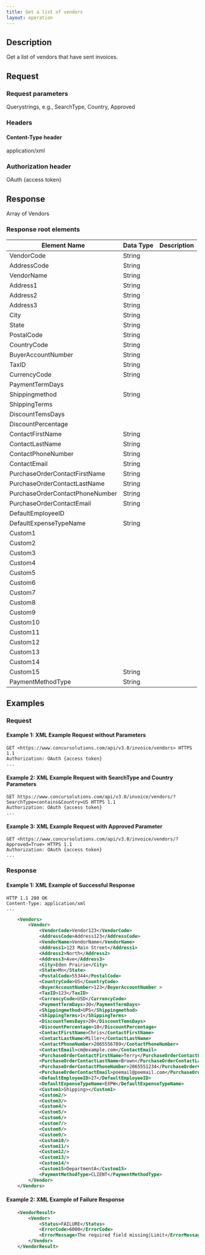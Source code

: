 ```yaml
---
title: Get a list of vendors
layout: operation
---
```


## Description
Get a list of vendors that have sent invoices.

## Request

### Request parameters
Querystrings, e.g., SearchType, Country, Approved

### Headers
#### Content-Type header
application/xml

### Authorization header
OAuth {access token}

## Response
Array of Vendors

### Response root elements

| Element Name | Data Type | Description |
|--------------|-----------|-------------|
| VendorCode | String |  |
| AddressCode | String |  |
| VendorName | String |  |
| Address1 | String |  |
| Address2 | String |  |
| Address3 | String |  |
| City | String |  |
| State | String |  |
| PostalCode | String |  |
| CountryCode | String |  |
| BuyerAccountNumber | String |  |
| TaxID | String |  |
| CurrencyCode | String |  |
| PaymentTermDays |  |  |
| Shippingmethod | String |  |
| ShippingTerms |  |  |
| DiscountTemsDays |  |  |
| DiscountPercentage |  |  |
| ContactFirstName | String |  |
| ContactLastName | String |  |
| ContactPhoneNumber | String |  |
| ContactEmail | String |  |
| PurchaseOrderContactFirstName | String |  |
| PurchaseOrderContactLastName | String |  |
| PurchaseOrderContactPhoneNumber | String |  |
| PurchaseOrderContactEmail | String |  |
| DefaultEmployeeID |  |  |
| DefaultExpenseTypeName | String |  |
| Custom1 |  |  |
| Custom2 |  |  |
| Custom3 |  |  |
| Custom4 |  |  |
| Custom5 |  |  |
| Custom6 |  |  |
| Custom7 |  |  |
| Custom8 |  |  |
| Custom9 |  |  |
| Custom10 |  |  |
| Custom11 |  |  |
| Custom12 |  |  |
| Custom13 |  |  |
| Custom14 |  |  |
| Custom15 | String |  |
| PaymentMethodType | String |  |

## Examples

### Request

#### Example 1: XML Example Request without Parameters

    GET <https://www.concursolutions.com/api/v3.0/invoice/vendors> HTTPS 1.1
    Authorization: OAuth {access token}
    ...

#### Example 2: XML Example Request with SearchType and Country Parameters

    GET https://www.concursolutions.com/api/v3.0/invoice/vendors/?SearchType=contains&Country=US HTTPS 1.1
    Authorization: OAuth {access token}
    ...

#### Example 3: XML Example Request with Approved Parameter

    GET <https://www.concursolutions.com/api/v3.0/invoice/vendors/?Approved=True> HTTPS 1.1
    Authorization: OAuth {access token}
    ...

### Response

#### Example 1: XML Example of Successful Response

    HTTP 1.1 200 OK
    Content-Type: application/xml
    ...

```XML
    <Vendors>
        <Vendor>
            <VendorCode>Vendor123</VendorCode>
            <AddressCode>Address123</AddressCode>
            <VendorName>VendorName</VendorName>
            <Address1>123 Main Street</Address1>
            <Address2>North</Address2>
            <Address3>Ave</Address3>
            <City>Eden Prairie</City>
            <State>Mn</State>
            <PostalCode>55344</PostalCode>
            <CountryCode>US</CountryCode>
            <BuyerAccountNumber>123</BuyerAccountNumber >
            <TaxID>123</TaxID>
            <CurrencyCode>USD</CurrencyCode>
            <PaymentTermDays>30</PaymentTermDays>
            <Shippingmethod>UPS</Shippingmethod>
            <ShippingTerms>1</ShippingTerms>
            <DiscountTemsDays>20</DiscountTemsDays>
            <DiscountPercentage>10</DiscountPercentage>
            <ContactFirstName>Chris</ContactFirstName>
            <ContactLastName>Miller</ContactLastName>
            <ContactPhoneNumber>2065556789</ContactPhoneNumber>
            <ContactEmail>cm@example.com</ContactEmail>
            <PurchaseOrderContactFirstName>Terry</PurchaseOrderContactFirstName>
            <PurchaseOrderContactLastName>Brown</PurchaseOrderContactLastName>
            <PurchaseOrderContactPhoneNumber>2065551234</PurchaseOrderContactPhoneNumber>
            <PurchaseOrderContactEmail>poemail@poemail.com</PurchaseOrderContactEmail>
            <DefaultEmployeeID>27</DefaultEmployeeID>
            <DefaultExpenseTypeName>EXPW</DefaultExpenseTypeName>
            <Custom1>Shipping></Custom1>
            <Custom2/>
            <Custom3/>
            <Custom4/>
            <Custom5/>
            <Custom6/>
            <Custom7/>
            <Custom8/>
            <Custom9/>
            <Custom10/>
            <Custom11/>
            <Custom12/>
            <Custom13/>
            <Custom14/>
            <Custom15>DepartmentA</Custom15>
            <PaymentMethodType>CLIENT</PaymentMethodType>
        </Vendor>
    </Vendors>
```
#### Example 2: XML Example of Failure Response
```XML
    <VendorResult>
        <Vendor>
            <Status>FAILURE</Status>
            <ErrorCode>6000</ErrorCode>
            <ErrorMessage>The required field missing|Limit</ErrorMessage>
        </Vendor>
    </VendorResult>
```

